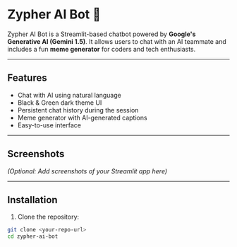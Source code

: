 # Zypher AI Bot 🤖

Zypher AI Bot is a Streamlit-based chatbot powered by **Google's Generative AI (Gemini 1.5)**. It allows users to chat with an AI teammate and includes a fun **meme generator** for coders and tech enthusiasts.

---

## Features

- Chat with AI using natural language
- Black & Green dark theme UI
- Persistent chat history during the session
- Meme generator with AI-generated captions
- Easy-to-use interface

---

## Screenshots

*(Optional: Add screenshots of your Streamlit app here)*

---

## Installation

1. Clone the repository:

```bash
git clone <your-repo-url>
cd zypher-ai-bot
